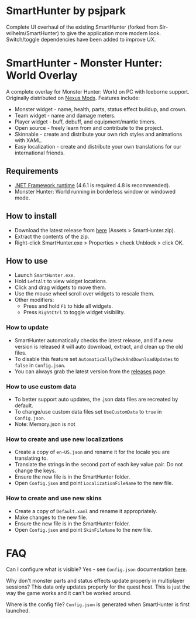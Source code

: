 # SmartHunter by psjpark

Complete UI overhaul of the existing SmartHunter (forked from Sir-wilhelm/SmartHunter) to give the application more modern look. 
Switch/toggle dependencies have been added to improve UX. 




# SmartHunter - Monster Hunter: World Overlay

A complete overlay for Monster Hunter: World on PC with Iceborne support. Originally distributed on [Nexus Mods](https://www.nexusmods.com/monsterhunterworld/mods/793). Features include:

- Monster widget - name, health, parts, status effect buildup, and crown.
- Team widget - name and damage meters.
- Player widget - buff, debuff, and equipment/mantle timers.
- Open source - freely learn from and contribute to the project.
- Skinnable - create and distribute your own rich styles and animations with XAML.
- Easy localization - create and distribute your own translations for our international friends.

## Requirements

- [.NET Framework runtime](https://dotnet.microsoft.com/download/dotnet-framework) (4.6.1 is required 4.8 is recommended).
- Monster Hunter: World running in borderless window or windowed mode.

## How to install

- Download the latest release from [here](https://github.com/sir-wilhelm/SmartHunter/releases) (Assets > SmartHunter.zip).
- Extract the contents of the zip.
- Right-click SmartHunter.exe > Properties > check Unblock > click OK.

## How to use

- Launch `SmartHunter.exe`.
- Hold `LeftAlt` to view widget locations.
- Click and drag widgets to move them.
- Use the mouse wheel scroll over widgets to rescale them.
- Other modifiers:
    - Press and hold `F1` to hide all widgets.
    - Press `RightCtrl` to toggle widget visibility.

### How to update

- SmartHunter automatically checks the latest release, and if a new version is released it will auto download, extract, and clean up the old files.
- To disable this feature set `AutomaticallyCheckAndDownloadUpdates` to `false` in `Config.json`.
- You can always grab the latest version from the [releases](https://github.com/sir-wilhelm/SmartHunter/releases) page.

### How to use custom data

- To better support auto updates, the .json data files are recreated by default. 
- To change/use custom data files set `UseCustomData` to `true` in `Config.json`.
- Note: Memory.json is not 

### How to create and use new localizations

- Create a copy of `en-US.json` and rename it for the locale you are translating to.
- Translate the strings in the second part of each key value pair. Do not change the keys.
- Ensure the new file is in the SmartHunter folder.
- Open `Config.json` and point `LocalizationFileName` to the new file.

### How to create and use new skins

- Create a copy of `Default.xaml` and rename it appropriately.
- Make changes to the new file.
- Ensure the new file is in the SmartHunter folder.
- Open `Config.json` and point `SkinFileName` to the new file.

# FAQ

Can I configure what is visible?
Yes - see `Config.json` documentation [here](/doc/Config.json.md).

Why don't monster parts and status effects update properly in multiplayer sessions?
This data only updates properly for the quest host. This is just the way the game works and it can't be worked around.

Where is the config file?
`Config.json` is generated when SmartHunter is first launched.
